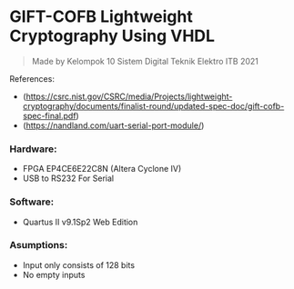 # GIFT-COFB Lightweight Cryptography Using VHDL
> Made by Kelompok 10 Sistem Digital Teknik Elektro ITB 2021

References: 
- (https://csrc.nist.gov/CSRC/media/Projects/lightweight-cryptography/documents/finalist-round/updated-spec-doc/gift-cofb-spec-final.pdf)
- (https://nandland.com/uart-serial-port-module/)

### Hardware:
- FPGA EP4CE6E22C8N (Altera Cyclone IV)
- USB to RS232 For Serial

### Software:
- Quartus II v9.1Sp2 Web Edition

### Asumptions:
- Input only consists of 128 bits
- No empty inputs
